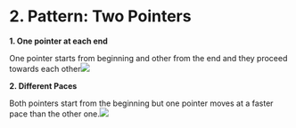 # 2. Pattern: Two Pointers



**1. One pointer at each end**

One pointer starts from beginning and other from the end and they proceed towards each other![](https://s3.ap-south-1.amazonaws.com/afteracademy-server-uploads/what-is-the-two-pointer-technique-type1-0f96379aee2ce0dc.png)

**2. Different Paces**

Both pointers start from the beginning but one pointer moves at a faster pace than the other one.![](https://s3.ap-south-1.amazonaws.com/afteracademy-server-uploads/what-is-the-two-pointer-technique-type2-0ff52ece0ef1829c.png)

